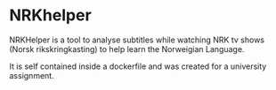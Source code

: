# NRKhelper
NRKHelper is a tool to analyse subtitles while watching NRK tv shows (Norsk rikskringkasting) to help learn the Norweigian Language.

It is self contained inside a dockerfile and was created for a university assignment.
